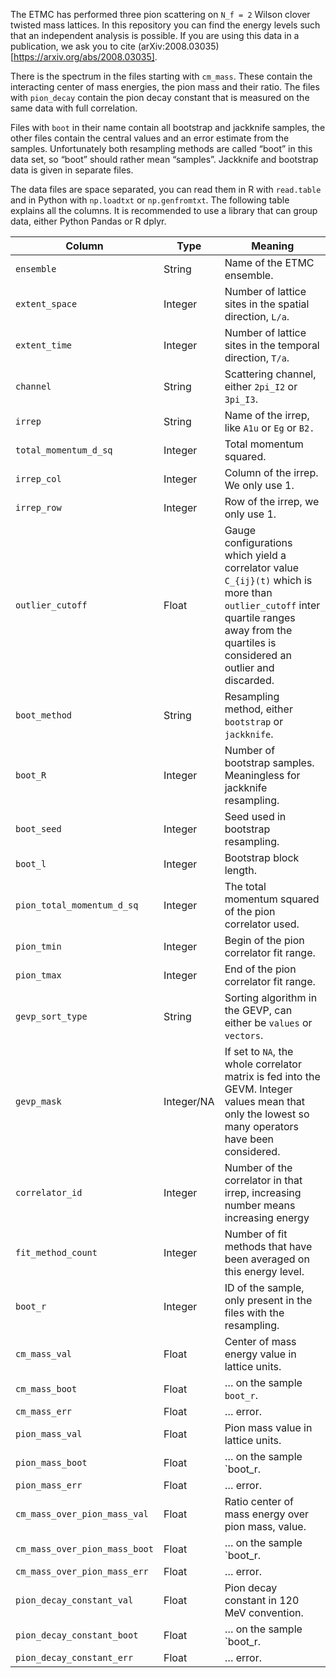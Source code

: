 The ETMC has performed three pion scattering on `N_f = 2` Wilson clover twisted mass lattices. In this repository you can find the energy levels such that an independent analysis is possible. If you are using this data in a publication, we ask you to cite (arXiv:2008.03035)[https://arxiv.org/abs/2008.03035].

There is the spectrum in the files starting with `cm_mass`. These contain the interacting center of mass energies, the pion mass and their ratio. The files with `pion_decay` contain the pion decay constant that is measured on the same data with full correlation.

Files with `boot` in their name contain all bootstrap and jackknife samples, the other files contain the central values and an error estimate from the samples. Unfortunately both resampling methods are called “boot” in this data set, so “boot” should rather mean “samples”. Jackknife and bootstrap data is given in separate files.

The data files are space separated, you can read them in R with `read.table` and in Python with `np.loadtxt` or `np.genfromtxt`. The following table explains all the columns. It is recommended to use a library that can group data, either Python Pandas or R dplyr.

| Column | Type | Meaning |
| --- | --- | --- |
| `ensemble` | String | Name of the ETMC ensemble. |
| `extent_space` | Integer | Number of lattice sites in the spatial direction, `L/a`. |
| `extent_time` | Integer | Number of lattice sites in the temporal direction, `T/a`. |
| `channel` | String | Scattering channel, either `2pi_I2` or `3pi_I3`. |
| `irrep` | String | Name of the irrep, like `A1u` or `Eg` or `B2.` |
| `total_momentum_d_sq` | Integer | Total momentum squared. |
| `irrep_col` | Integer | Column of the irrep. We only use 1. |
| `irrep_row` | Integer | Row of the irrep, we only use 1. |
| `outlier_cutoff` | Float | Gauge configurations which yield a correlator value `C_{ij}(t)` which is more than `outlier_cutoff` inter quartile ranges away from the quartiles is considered an outlier and discarded. |
| `boot_method` | String | Resampling method, either `bootstrap` or `jackknife`. |
| `boot_R` | Integer | Number of bootstrap samples. Meaningless for jackknife resampling. |
| `boot_seed` | Integer | Seed used in bootstrap resampling. |
| `boot_l` | Integer | Bootstrap block length. |
| `pion_total_momentum_d_sq` | Integer | The total momentum squared of the pion correlator used. |
| `pion_tmin` | Integer | Begin of the pion correlator fit range. |
| `pion_tmax` | Integer | End of the pion correlator fit range. |
| `gevp_sort_type` | String | Sorting algorithm in the GEVP, can either be `values` or `vectors`. |
| `gevp_mask` | Integer/NA | If set to `NA`, the whole correlator matrix is fed into the GEVM. Integer values mean that only the lowest so many operators have been considered. |
| `correlator_id` | Integer | Number of the correlator in that irrep, increasing number means increasing energy |
| `fit_method_count` | Integer | Number of fit methods that have been averaged on this energy level. |
| `boot_r` | Integer | ID of the sample, only present in the files with the resampling. |
| `cm_mass_val` | Float | Center of mass energy value in lattice units. |
| `cm_mass_boot` | Float | … on the sample `boot_r`. |
| `cm_mass_err` | Float | … error. |
| `pion_mass_val` | Float | Pion mass value in lattice units. |
| `pion_mass_boot` | Float | … on the sample `boot_r. |
| `pion_mass_err` | Float | … error. |
| `cm_mass_over_pion_mass_val` | Float | Ratio center of mass energy over pion mass, value. |
| `cm_mass_over_pion_mass_boot` | Float | … on the sample `boot_r. |
| `cm_mass_over_pion_mass_err` | Float | … error. 
| `pion_decay_constant_val` | Float | Pion decay constant in 120 MeV convention. |
| `pion_decay_constant_boot` | Float | … on the sample `boot_r. |
| `pion_decay_constant_err` | Float | … error. 

